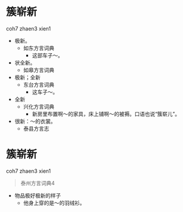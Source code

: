 # 簇崭新
coh7 zhaen3 xien1
+ 极新。
  * 如东方言词典
    - 这部车子～。
+ 状全新。
  * 如皋方言词典
+ 极新；全新
  * 东台方言词典
    - 这车子～。
+ 全新
  * 兴化方言词典
    - 新房里布置啊～的家具，床上铺啊～的被褥。口语也说“簇崭儿”。
+ 很新：～的衣裳。
  * 泰县方言志

# 簇崭新
coh7 zhaen3 xien1
> 泰州方言词典4
- 物品极好极新的样子
  - 他身上穿的是～的羽绒衫。
